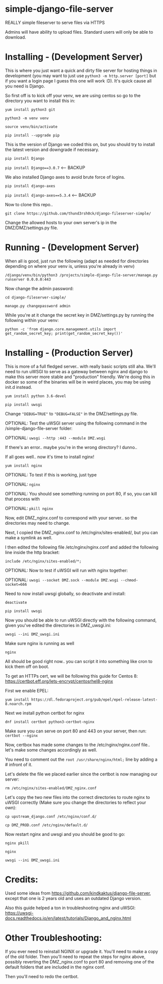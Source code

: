 # simple-django-file-server
REALLY simple fileserver to serve files via HTTPS

Admins will have ability to upload files. Standard users will only be able to download.

# Installing - (Development Server)
This is where you just want a quick and dirty file server for hosting things in development (you may want to just use `python3 -m http.server [port]` but if you want a login page I guess this one will work :D). It's quick cause all you need is Django.

So first off is to kick off your venv, we are using centos so go to the directory you want to install this in: 

`yum install python3 git`

`python3 -m venv venv`

`source venv/bin/activate`

`pip install --upgrade pip`

This is the version of Django we coded this on, but you should try to install the latest version and downgrade if necessary.

`pip install Django`

`pip install Django==3.0.7` <-- BACKUP

We also installed Django axes to avoid brute force of logins.

`pip install django-axes`

`pip install django-axes==5.3.4` <-- BACKUP

Now to clone this repo..

`git clone https://github.com/thund3rsh0ck/django-fileserver-simple/`

Change the allowed hosts to your own server's ip in the DMZ/DMZ/settings.py file.

# Running - (Development Server)
When all is good, just run the following (adapt as needed for directories depending on where your venv is, unless you're already in venv)

`/django/venv/bin/python3 /projects/simple-django-file-server/manage.py runserver 0.0.0.0:443`

Now change the admin password:

`cd django-fileserver-simple/`

`manage.py changepassword admin`

While you're at it change the secret key in DMZ/settings.py by running the following within your venv:

`python -c 'from django.core.management.utils import get_random_secret_key; print(get_random_secret_key())'`


# Installing - (Production Server)
This is more of a full fledged server.. with really basic scripts still aha. We'll need to run uWSGI to serve as a gateway between nginx and django to make this server more stable and "production" friendly. We're doing this in docker so some of the binaries will be in weird places, you may be using init.d instead.

`yum install python 3.6-devel`

`pip install uwsgi`

Change `"DEBUG=TRUE"` to `"DEBUG=FALSE"` in the DMZ/settings.py file.

OPTIONAL: Test the uWSGI server using the following command in the /simple-django-file-server folder:

OPTIONAL: `uwsgi --http :443 --module DMZ.wsgi`

If there's an error.. maybe you're in the wrong directory? I dunno..

If all goes well.. now it's time to install nginx!

`yum install nginx`

OPTIONAL: To test if this is working, just type 

OPTIONAL: `nginx`

OPTIONAL:  You should see something running on port 80, if so, you can kill that process with 

OPTIONAL: `pkill nginx`

Now, edit DMZ_nginx.conf to correspond with your server.. so the directories may need to change.

Next, I copied the DMZ_nginx.conf to /etc/nginx/sites-enabled/, but you can make a symlink as well.

I then edited the following file /etc/nginx/nginx.conf and added the following line inside the http bracket:

`include /etc/nginx/sites-enabled/*;`

OPTIONAL: Now to test if uWSGI will run with nginx together:

OPTIONAL: `uwsgi --socket DMZ.sock --module DMZ.wsgi --chmod-socket=666`

Need to now install uwsgi globally, so deactivate and install:

`deactivate`

`pip install uwsgi`

Now you should be able to run uWSGI directly with the following command, given you've edited the directories in DMZ_uwsgi.ini:

`uwsgi --ini DMZ_uwsgi.ini`

Make sure nginx is running as well

`nginx`

All should be good right now.. you can script it into something like cron to kick them off on boot.

To get an HTTPs cert, we will be following this guide for Centos 8: https://certbot.eff.org/lets-encrypt/centosrhel8-nginx

First we enable EPEL:

`yum install https://dl.fedoraproject.org/pub/epel/epel-release-latest-8.noarch.rpm`

Next we install python certbot for nginx

`dnf install certbot python3-certbot-nginx`

Make sure you can serve on port 80 and 443 on your server, then run:
`certbot --nginx`

Now, certbox has made some changes to the /etc/nginx/nginx.conf file.. let's make some changes accordingly as well.

You need to comment out the ``root /usr/share/nginx/html;`` line by adding a # infront of it.

Let's delete the file we placed earlier since the certbot is now managing our server:

`rm /etc/nginx/sites-enabled/DMZ_nginx.conf`

Let's copy the two new files into the correct directories to route nginx to uWSGI correctly (Make sure you change the directories to reflect your own):

`cp upstream_django.conf /etc/nginx/conf.d/`

`cp DMZ_PROD.conf /etc/nginx/default.d/`

Now restart nginx and uwsgi and you should be good to go:

`nginx pkill`

`nginx`

`uwsgi --ini DMZ_uwsgi.ini`

# Credits:

Used some ideas from https://github.com/kindkaktus/django-file-server, except that one is 2 years old and uses an outdated Django version.

Also this guide helped a ton in troubleshooting nginx and uWSGI: https://uwsgi-docs.readthedocs.io/en/latest/tutorials/Django_and_nginx.html

# Other Troubleshooting:
If you ever need to reinstall NGINX or upgrade it. You'll need to make a copy of the old folder. Then you'll need to repeat the steps for nginx above, possibly reverting the DMZ_nginx.conf to port 80 and removing one of the default folders that are included in the nginx conf.

Then you'll need to redo the certbot.
